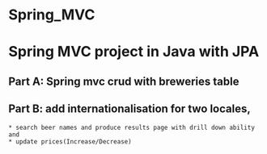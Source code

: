 # Spring_MVC
# Spring MVC project in Java with JPA
## Part A: Spring mvc crud with breweries table 
## Part B: add internationalisation for two locales,
    * search beer names and produce results page with drill down ability and 
    * update prices(Increase/Decrease)
